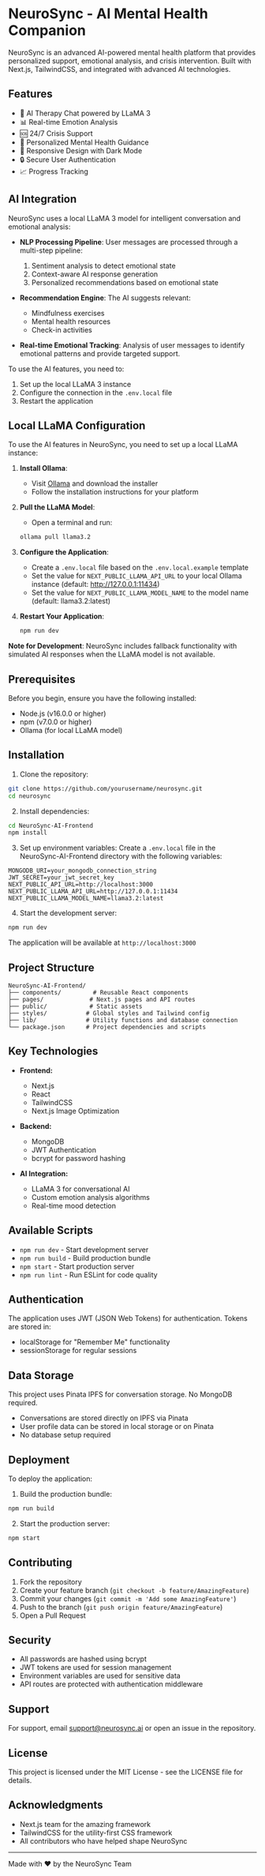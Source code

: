 # NeuroSync - AI Mental Health Companion

NeuroSync is an advanced AI-powered mental health platform that provides personalized support, emotional analysis, and crisis intervention. Built with Next.js, TailwindCSS, and integrated with advanced AI technologies.

## Features

- 🤖 AI Therapy Chat powered by LLaMA 3
- 📊 Real-time Emotion Analysis
- 🆘 24/7 Crisis Support
- 🎯 Personalized Mental Health Guidance
- 📱 Responsive Design with Dark Mode
- 🔒 Secure User Authentication
- 📈 Progress Tracking

## AI Integration

NeuroSync uses a local LLaMA 3 model for intelligent conversation and emotional analysis:

- **NLP Processing Pipeline**: User messages are processed through a multi-step pipeline:
  1. Sentiment analysis to detect emotional state
  2. Context-aware AI response generation
  3. Personalized recommendations based on emotional state

- **Recommendation Engine**: The AI suggests relevant:
  - Mindfulness exercises
  - Mental health resources
  - Check-in activities

- **Real-time Emotional Tracking**: Analysis of user messages to identify emotional patterns and provide targeted support.

To use the AI features, you need to:
1. Set up the local LLaMA 3 instance
2. Configure the connection in the `.env.local` file
3. Restart the application

## Local LLaMA Configuration

To use the AI features in NeuroSync, you need to set up a local LLaMA instance:

1. **Install Ollama**:
   - Visit [Ollama](https://ollama.ai/) and download the installer
   - Follow the installation instructions for your platform

2. **Pull the LLaMA Model**:
   - Open a terminal and run:
   ```bash
   ollama pull llama3.2
   ```

3. **Configure the Application**:
   - Create a `.env.local` file based on the `.env.local.example` template
   - Set the value for `NEXT_PUBLIC_LLAMA_API_URL` to your local Ollama instance (default: http://127.0.0.1:11434)
   - Set the value for `NEXT_PUBLIC_LLAMA_MODEL_NAME` to the model name (default: llama3.2:latest)

4. **Restart Your Application**:
   ```bash
   npm run dev
   ```

**Note for Development**: NeuroSync includes fallback functionality with simulated AI responses when the LLaMA model is not available.

## Prerequisites

Before you begin, ensure you have the following installed:
- Node.js (v16.0.0 or higher)
- npm (v7.0.0 or higher)
- Ollama (for local LLaMA model)

## Installation

1. Clone the repository:
```bash
git clone https://github.com/yourusername/neurosync.git
cd neurosync
```

2. Install dependencies:
```bash
cd NeuroSync-AI-Frontend
npm install
```

3. Set up environment variables:
Create a `.env.local` file in the NeuroSync-AI-Frontend directory with the following variables:
```env
MONGODB_URI=your_mongodb_connection_string
JWT_SECRET=your_jwt_secret_key
NEXT_PUBLIC_API_URL=http://localhost:3000
NEXT_PUBLIC_LLAMA_API_URL=http://127.0.0.1:11434
NEXT_PUBLIC_LLAMA_MODEL_NAME=llama3.2:latest
```

4. Start the development server:
```bash
npm run dev
```

The application will be available at `http://localhost:3000`

## Project Structure

```
NeuroSync-AI-Frontend/
├── components/         # Reusable React components
├── pages/             # Next.js pages and API routes
├── public/            # Static assets
├── styles/           # Global styles and Tailwind config
├── lib/              # Utility functions and database connection
└── package.json      # Project dependencies and scripts
```

## Key Technologies

- **Frontend:**
  - Next.js
  - React
  - TailwindCSS
  - Next.js Image Optimization

- **Backend:**
  - MongoDB
  - JWT Authentication
  - bcrypt for password hashing

- **AI Integration:**
  - LLaMA 3 for conversational AI
  - Custom emotion analysis algorithms
  - Real-time mood detection

## Available Scripts

- `npm run dev` - Start development server
- `npm run build` - Build production bundle
- `npm start` - Start production server
- `npm run lint` - Run ESLint for code quality

## Authentication

The application uses JWT (JSON Web Tokens) for authentication. Tokens are stored in:
- localStorage for "Remember Me" functionality
- sessionStorage for regular sessions

## Data Storage

This project uses Pinata IPFS for conversation storage. No MongoDB required.

- Conversations are stored directly on IPFS via Pinata
- User profile data can be stored in local storage or on Pinata
- No database setup required

## Deployment

To deploy the application:

1. Build the production bundle:
```bash
npm run build
```

2. Start the production server:
```bash
npm start
```

## Contributing

1. Fork the repository
2. Create your feature branch (`git checkout -b feature/AmazingFeature`)
3. Commit your changes (`git commit -m 'Add some AmazingFeature'`)
4. Push to the branch (`git push origin feature/AmazingFeature`)
5. Open a Pull Request

## Security

- All passwords are hashed using bcrypt
- JWT tokens are used for session management
- Environment variables are used for sensitive data
- API routes are protected with authentication middleware

## Support

For support, email support@neurosync.ai or open an issue in the repository.

## License

This project is licensed under the MIT License - see the LICENSE file for details.

## Acknowledgments

- Next.js team for the amazing framework
- TailwindCSS for the utility-first CSS framework
- All contributors who have helped shape NeuroSync

---

Made with ❤️ by the NeuroSync Team 
